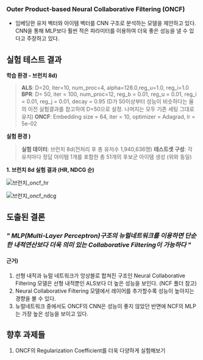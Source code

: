  ### Outer Product-based Neural Collaborative Filtering (ONCF)
* 임베딩한 유저 벡터와 아이템 벡터를 CNN 구조로 분석하는 모델을 제안하고 있다. CNN을 통해 MLP보다 훨씬 적은 파라미터를 이용하여 더욱 좋은 성능을 낼 수 있다고 주장하고 있다.

## 실험 테스트 결과

**학습 환경 - 브런치 8d)**
>**ALS**: D=20, iter=10, num_proc=4, alpha=128.0,reg_u=1.0, reg_i=1.0
**BPR**: D= 50, iter = 100, num_proc=12, reg_b = 0.01, reg_u = 0.01, reg_i = 0.01, reg_j = 0.01, decay = 0.95 (D가 50이상부터 성능이 비슷하다는 율의 이전 실험결과를 참고하여 D=50으로 설정. 나머지는 모두 기존 세팅 그대로 유지)
**ONCF**: Embedding size = 64, iter = 10, optimizer = Adagrad, lr = 5e-02

**실험 환경 )**
>**실험 데이터**: 브런치 8d(전처리 후 총 유저수 1,940,636명)
**테스트셋 구성**: 각 유저마다 정답 아이템 1개를 포함한 총 51개의 후보군 아이템 생성 (위와 동일)


**1. 브런치 8d 실험 결과 (HR, NDCG 순)**

![브런치_oncf_hr](https://user-images.githubusercontent.com/36473249/63907704-6cedcc80-ca57-11e9-8c57-7f659dbea52c.png)

![브런치_oncf_ndcg](https://user-images.githubusercontent.com/36473249/63907705-6cedcc80-ca57-11e9-946e-4d4e7c95d002.png)



## 도출된 결론

### **_" MLP(Multi-Layer Perceptron)구조의 뉴럴네트워크를 이용하면 단순한 내적연산보다 더욱 의미 있는 Collaborative Filtering이 가능하다 "_**

#### 근거)
1. 선형 내적과 뉴럴 네트워크가 앙상블로 합쳐진 구조인 Neural Collaborative Filtering 모델은 선형 내적뿐인 ALS보다 더 높은 성능을 보인다. (NCF 폴더 참고)
2. Neural Collaborative Filtering 모델에서 레이어를 추가할수록 성능이 높아지는 경향을 볼 수 있다.
3. 뉴럴네트워크 중에서도 ONCF의 CNN은 성능이 좋지 않았던 반면에 NCF의 MLP는 가장 높은 성능을 보이고 있다.


## 향후 과제들

1. ONCF의 Regularization Coefficient를 더욱 다양하게 실험해보기
